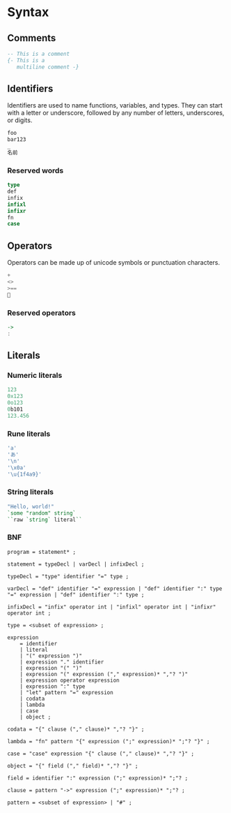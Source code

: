 # Syntax

## Comments

```haskell
-- This is a comment
{- This is a
   multiline comment -}
```

## Identifiers

Identifiers are used to name functions, variables, and types. They can start with a letter or underscore, followed by any number of letters, underscores, or digits.

```haskell
foo
bar123
_
名前
```

### Reserved words

```haskell
type
def
infix
infixl
infixr
fn
case
```

## Operators

Operators can be made up of unicode symbols or punctuation characters.

```haskell
+
<>
>==
📛
```

### Reserved operators

```haskell
->
:
```

## Literals

### Numeric literals

```haskell
123
0x123
0o123
0b101
123.456
```

### Rune literals

```haskell
'a'
'あ'
'\n'
'\x0a'
'\u{1f4a9}'
```

### String literals

```haskell
"Hello, world!"
`some "random" string`
``raw `string` literal``
```

### BNF

```bnf
program = statement* ;

statement = typeDecl | varDecl | infixDecl ;

typeDecl = "type" identifier "=" type ;

varDecl = "def" identifier "=" expression | "def" identifier ":" type "=" expression | "def" identifier ":" type ;

infixDecl = "infix" operator int | "infixl" operator int | "infixr" operator int ;

type = <subset of expression> ;

expression
    = identifier
    | literal
    | "(" expression ")"
    | expression "." identifier
    | expression "(" ")"
    | expression "(" expression ("," expression)* ","? ")"
    | expression operator expression
    | expression ":" type
    | "let" pattern "=" expression
    | codata
    | lambda
    | case
    | object ;

codata = "{" clause ("," clause)* ","? "}" ;

lambda = "fn" pattern "{" expression (";" expression)* ";"? "}" ;

case = "case" expression "{" clause ("," clause)* ","? "}" ;

object = "{" field ("," field)* ","? "}" ;

field = identifier ":" expression (";" expression)* ";"? ;

clause = pattern "->" expression (";" expression)* ";"? ;

pattern = <subset of expression> | "#" ;
```